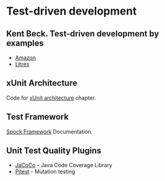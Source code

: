 # Test-driven development

## Kent Beck. Test-driven development by examples
* [Amazon](https://www.amazon.com/gp/product/B095SQ9WP4/ref=dbs_a_def_rwt_hsch_vapi_tkin_p1_i0)
* [Litres](https://www.litres.ru/kent-bek/ekstremalnoe-programmirovanie-razrabotka-cherez-testirovanie/?lfrom=142929012&ref_key=74ddf331f44a589a2037f6369d5abdb7fc4e4d7d12144961c499d8008d7afa0b&ref_offer=1)

## xUnit Architecture
Code for [xUnit architecture](https://github.com/oinsio/xUnit) chapter.

## Test Framework
[Spock Framework](https://spockframework.org/spock/docs/index.html) Documentation.

## Unit Test Quality Plugins
* [JaCoCo](https://www.eclemma.org/jacoco/) - Java Code Coverage Library
* [Pitest](https://pitest.org/) - Mutation testing
